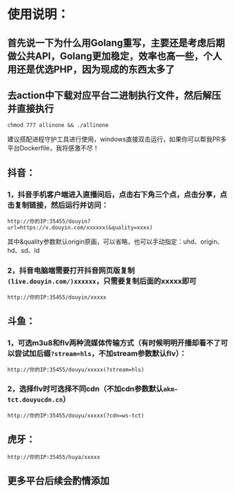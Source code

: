 # **使用说明：**  
## 首先说一下为什么用Golang重写，主要还是考虑后期做公共API，Golang更加稳定，效率也高一些，个人用还是优选PHP，因为现成的东西太多了
## 去action中下载对应平台二进制执行文件，然后解压并直接执行
```
chmod 777 allinone && ./allinone
```
建议搭配进程守护工具进行使用，windows直接双击运行，如果你可以帮我PR多平台Dockerfile，我将感激不尽！  
## **抖音：**
### 1，抖音手机客户端进入直播间后，点击右下角三个点，点击分享，点击复制链接，然后运行并访问：
```
http://你的IP:35455/douyin?url=https://v.douyin.com/xxxxxx(&quality=xxxx)
```
其中&quality参数默认origin原画，可以省略，也可以手动指定：uhd、origin、hd、sd、ld
### 2，抖音电脑端需要打开抖音网页版复制`(live.douyin.com/)xxxxxx`，只需要复制后面的xxxxx即可
```
http://你的IP:35455/douyin/xxxxx
```
## **斗鱼：**
### 1，可选m3u8和flv两种流媒体传输方式（有时候明明开播却看不了可以尝试加后缀`?stream=hls`，不加stream参数默认flv）：
```
http://你的IP:35455/douyu/xxxxx(?stream=hls)
```
### 2，选择flv时可选择不同cdn（不加cdn参数默认`akm-tct.douyucdn.cn`）
```
http://你的IP:35455/douyu/xxxxx(?cdn=ws-tct)
```
## **虎牙：**
```
http://你的IP:35455/huya/xxxxx
```
## 更多平台后续会酌情添加
